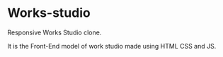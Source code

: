 # Works-studio
Responsive Works Studio clone.

It is the Front-End model of work studio
made using HTML CSS and JS.
